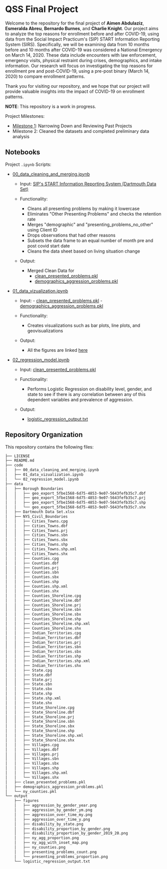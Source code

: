 # QSS Final Project 

Welcome to the repository for the final project of **Aimen Abdulaziz**, **Esmeralda Abreu**, **Bernardo Burnes**, and **Charlie Knight**. Our project aims to analyze the top reasons for enrollment before and after COVID-19, using data from the Social Impact Practicum's (SIP) START Information Reporting System (SIRS). Specifically, we will be examining data from 10 months before and 10 months after COVID-19 was considered a National Emergency on March 14, 2020. These data include encounters with law enforcement, emergency visits, physical restraint during crises, demographics, and intake information. Our research will focus on investigating the top reasons for enrollment pre and post-COVID-19, using a pre-post binary (March 14, 2020) to compare enrollment patterns. 

Thank you for visiting our repository, and we hope that our project will provide valuable insights into the impact of COVID-19 on enrollment patterns.

**NOTE**: This repository is a work in progress.

Project Milestones:
- [Milestone 1](https://www.overleaf.com/read/tycrnpqwcgtj): Narrowing Down and Reviewing Past Projects 
- Milestone 2: Cleaned the datasets and completed preliminary data analysis

## Notebooks

Project `.ipynb` Scripts:
- [00_data_cleaning_and_merging.ipynb](https://github.com/aimenabdulaziz/qss_final_project/blob/main/code/00_data_cleaning_and_merging.ipynb)
  - Input: [SIP's START Information Reporting System (Dartmouth Data Set)](https://github.com/aimenabdulaziz/qss_final_project/blob/main/data/Dartmouth%20Data%20Set.xlsx)
  - Functionality:
    - Cleans all presenting problems by making it lowercase
    - Eliminates "Other Presenting Problems" and checks the retention rate
    - Merges "demographic" and "presenting_problems_no_other" using Client ID
    - Drops observations that had other reasons
    - Subsets the data frame to an equal number of month pre and post covid start date
    - Cleans the data sheet based on living situation change

  - Output: 
    - Merged Clean Data for 
        - [clean_presented_problems.pkl](https://github.com/aimenabdulaziz/qss_final_project/blob/main/data/clean_presented_problems.pkl)
        - [demographics_aggression_problems.pkl](https://github.com/aimenabdulaziz/qss_final_project/blob/main/data/demographics_aggression_problems.pkl)
 
  
- [01_data_vizualization.ipynb](https://github.com/aimenabdulaziz/qss_final_project/blob/main/code/01_data_vizualization.ipynb)
  - Input:
        - [clean_presented_problems.pkl](https://github.com/aimenabdulaziz/qss_final_project/blob/main/data/clean_presented_problems.pkl)
        - [demographics_aggression_problems.pkl](https://github.com/aimenabdulaziz/qss_final_project/blob/main/data/demographics_aggression_problems.pkl)
  - Functionality:
    - Creates visualizations such as bar plots, line plots, and geovisualizations

  - Output: 
    - All the figures are linked [here](https://github.com/aimenabdulaziz/qss_final_project/tree/main/output/figures)

- [02_regression_model.ipynb](https://github.com/aimenabdulaziz/qss_final_project/blob/main/code/02_regression_model.ipynb)
  - Input: [clean_presented_problems.pkl](https://github.com/aimenabdulaziz/qss_final_project/blob/main/data/clean_presented_problems.pkl)
  
  - Functionality:
    - Performs Logistic Regression on disability level, gender, and state to see if there is any correlation between any of this dependent variables and prevalence of aggression.

  - Output: 
    - [logistic_regression_output.txt]()

## Repository Organization

This repository contains the following files:
```bash
├── LICENSE
├── README.md
├── code
│   ├── 00_data_cleaning_and_merging.ipynb
│   ├── 01_data_vizualization.ipynb
│   └── 02_regression_model.ipynb
├── data
│   ├── Borough Boundaries
│   │   ├── geo_export_5fbe1568-6d75-4853-9e07-5643fefb35c7.dbf
│   │   ├── geo_export_5fbe1568-6d75-4853-9e07-5643fefb35c7.prj
│   │   ├── geo_export_5fbe1568-6d75-4853-9e07-5643fefb35c7.shp
│   │   └── geo_export_5fbe1568-6d75-4853-9e07-5643fefb35c7.shx
│   ├── Dartmouth Data Set.xlsx
│   ├── NYS_Civil_Boundaries
│   │   ├── Cities_Towns.cpg
│   │   ├── Cities_Towns.dbf
│   │   ├── Cities_Towns.prj
│   │   ├── Cities_Towns.sbn
│   │   ├── Cities_Towns.sbx
│   │   ├── Cities_Towns.shp
│   │   ├── Cities_Towns.shp.xml
│   │   ├── Cities_Towns.shx
│   │   ├── Counties.cpg
│   │   ├── Counties.dbf
│   │   ├── Counties.prj
│   │   ├── Counties.sbn
│   │   ├── Counties.sbx
│   │   ├── Counties.shp
│   │   ├── Counties.shp.xml
│   │   ├── Counties.shx
│   │   ├── Counties_Shoreline.cpg
│   │   ├── Counties_Shoreline.dbf
│   │   ├── Counties_Shoreline.prj
│   │   ├── Counties_Shoreline.sbn
│   │   ├── Counties_Shoreline.sbx
│   │   ├── Counties_Shoreline.shp
│   │   ├── Counties_Shoreline.shp.xml
│   │   ├── Counties_Shoreline.shx
│   │   ├── Indian_Territories.cpg
│   │   ├── Indian_Territories.dbf
│   │   ├── Indian_Territories.prj
│   │   ├── Indian_Territories.sbn
│   │   ├── Indian_Territories.sbx
│   │   ├── Indian_Territories.shp
│   │   ├── Indian_Territories.shp.xml
│   │   ├── Indian_Territories.shx
│   │   ├── State.cpg
│   │   ├── State.dbf
│   │   ├── State.prj
│   │   ├── State.sbn
│   │   ├── State.sbx
│   │   ├── State.shp
│   │   ├── State.shp.xml
│   │   ├── State.shx
│   │   ├── State_Shoreline.cpg
│   │   ├── State_Shoreline.dbf
│   │   ├── State_Shoreline.prj
│   │   ├── State_Shoreline.sbn
│   │   ├── State_Shoreline.sbx
│   │   ├── State_Shoreline.shp
│   │   ├── State_Shoreline.shp.xml
│   │   ├── State_Shoreline.shx
│   │   ├── Villages.cpg
│   │   ├── Villages.dbf
│   │   ├── Villages.prj
│   │   ├── Villages.sbn
│   │   ├── Villages.sbx
│   │   ├── Villages.shp
│   │   ├── Villages.shp.xml
│   │   └── Villages.shx
│   ├── clean_presented_problems.pkl
│   ├── demographics_aggression_problems.pkl
│   └── ny_counties.pkl
└── output
    ├── figures
    │   ├── aggression_by_gender_year.png
    │   ├── aggression_by_gender_ym.png
    │   ├── aggression_over_time_my.png
    │   ├── aggression_over_time_y.png
    │   ├── disability_by_state.png
    │   ├── disability_proportion_by_gender.png
    │   ├── disability_proportion_by_gender_2019_20.png
    │   ├── ny_agg_proportion.png
    │   ├── ny_agg_with_inset_map.png
    │   ├── ny_counties.png
    │   ├── presenting_problems_count.png
    │   └── presenting_problems_proportion.png
    └── logistic_regression_output.txt
```
